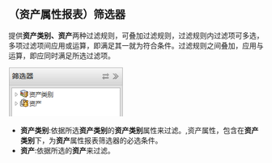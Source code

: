 ## （资产属性报表）筛选器
提供**资产类别、资产**两种过滤规则，可叠加过滤规则，过滤规则内过滤项可多选，多项过滤项间应用或运算，即满足其一就为符合条件。过滤规则之间叠加，应用与运算，即应同时满足所选过滤项。

![](./images/筛选器.png)

* **资产类别**:依据所选**资产类别**的**资产类别**属性来过滤。,资产属性，包含在**资产类别**下，为**资产**属性报表筛选器的必选条件。
* **资产**:依据所选的**资产**来过滤。